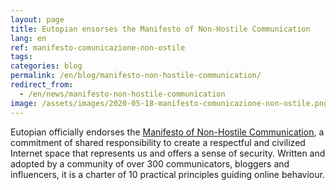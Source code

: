 ```yaml
---
layout: page
title: Eutopian ensorses the Manifesto of Non-Hostile Communication
lang: en
ref: manifesto-comunicazione-non-ostile
tags:
categories: blog
permalink: /en/blog/manifesto-non-hostile-communication/
redirect_from:
  - /en/news/manifesto-non-hostile-communication
image: /assets/images/2020-05-18-manifesto-comunicazione-non-ostile.png
---
```


Eutopian officially endorses the [Manifesto of Non-Hostile
Communication](https://paroleostili.it/manifesto/?lang=en), a commitment of
shared responsibility to create a respectful and civilized Internet space that
represents us and offers a sense of security. Written and adopted by a
community of over 300 communicators, bloggers and influencers, it is a charter
of 10 practical principles guiding online behaviour.
